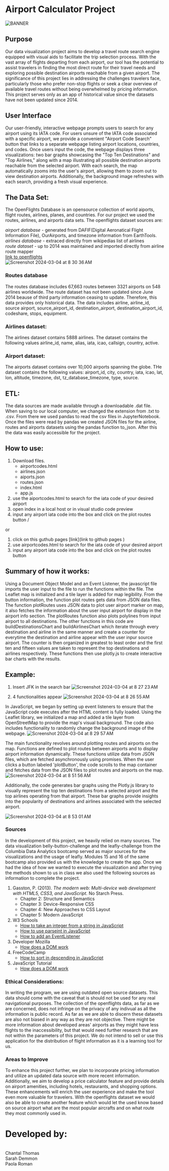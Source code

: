 # Airport Calculator Project 
![BANNER](https://media.istockphoto.com/id/599784202/vector/flags-banner.jpg?s=612x612&w=0&k=20&c=yfCUL6WSFkJD2VRyyscrNnbBL_6iLwF21K6me4BD264=)

## Purpose
Our data visualization project aims to develop a travel route search engine equipped with visual aids to facilitate the trip selection process. With the vast array of flights departing from each airport, our tool has the potential to assist travelers in finding the most direct route for their travel needs and exploring possible destination airports reachable from a given airport. The significance of this project lies in addressing the challenges travelers face, particularly those who prefer non-stop flights or seek a clear overview of available travel routes without being overwhelmed by pricing information. This project serves only as an app of historical value since the datasets have not been updated since 2014. 

## User Interface
Our user-friendly, interactive webpage prompts users to search for any airport using its IATA code. For users unsure of the IATA code associated with a specific airport, we provide a convenient "Airport Code Search" button that links to a separate webpage listing airport locations, countries, and codes. Once users input the code, the webpage displays three visualizations: two bar graphs showcasing the "Top Ten Destinations" and "Top Airlines," along with a map illustrating all possible destination airports reachable from the selected airport. With each search, the map automatically zooms into the user's airport, allowing them to zoom out to view destination airports. Additionally, the background image refreshes with each search, providing a fresh visual experience.

## The Data Set:
The OpenFlights Database is an opensource collection of world aiports, flight routes, airlines, planes, and countries. For our project we used the routes, airlines, and airports data sets. The openflights dataset sources are:

*airport database* - generated from DAFIF(Digital Aeronatical Flight Information File), OurAirports, and timezone information from EarthTools. \
*airlines database* - extraced directly from wikipedias list of airlines \
*route dataset* - up to 2014 was maintained and imported directly from airline route mapper 
\
[link to openflights](https://openflights.org/data.php)\
![Screenshot 2024-03-04 at 8 30 36 AM](https://github.com/sdemmon/flights_project_3/assets/141437641/94057d46-3ec4-46ab-b05a-7671c7ea3b47)

### Routes database 

The routes database includes 67,663 routes between 3321 airports on 548 airlines worldwide. The route dataset has not been updated since June 2014 beause of third party information ceasing to update. Therefore, this data provides only historical data. The data includes airline, airline_id, source airport, source_airport_id, destination_airport, destination_airport_id, codeshare, stops, equipment. 

### Airlines dataset:

The airlines dataset contains 5888 airlines. The dataset contains the following values airline_id, name, alias, iata, icao, callsign, country, active. 

### Airport dataset: 

The airports dataset contains over 10,000 airports spanning the globe. THe dataset contains the following values: airport_id, city, country, iata, icao, lat, lon, altitude, timezone, dst, tz_database_timezone, type, source. 

## ETL: 

The data sources are made available through a downloadable .dat file. When saving to our local computer, we changed the extension from .txt to .csv. From there we used pandas to read the csv files in JupyterNotebook. Once the files were read by pandas we created JSON files for the airline, routes and airports datasets using the pandas function to_json. After this the data was easily accessible for the project. 

## How to use: 

1. Download files. 
    - airportcodes.html
    - airlines.json
    - aiports.json
    - routes.json
    - index.html 
    - app.js
2. use the aiportcodes.html to search for the iata code of your desired airport
3. open index in a local host or in visual studio code preview
4. input any airport iata code into the box and click on the plot routes button /

or 

1. click on this guthub pages [link](link to github pages )
2. use airportcodes.html to search for the iata code of your desired airport 
3. input any airport iata code into the box and click on the plot routes button


## Summary of how it works: 

Using a Document Object Model and an Event Listener, the javascript file imports the user input to the file to run the functions within the file. The Leaflet map is initialized and a tile layer is added for map legibility. From the button information, the function plot routes gets data from JSON  data files. The function plotRoutes uses JSON data to plot user airport marker on map, it also fetches the information about the user input airport for display in the airport info section. The plotRoutes function also plots polylines from input airport to all destinations. The other functions in this code are buildDestinationsChart and buildAirlinesChart which iterate through every destination and airline in the same manner and create a counter for everytime the destination and airline appear with the user inpur source airport. The counter is then organized in greatest to least order and the first ten and fifteen values are taken to represent the top destinations and airlines respectively. These functions then use plotly.js to create interactive bar charts with the results. 


## Example: 

1. Insert JFK in the search bar
![Screenshot 2024-03-04 at 8 27 23 AM](https://github.com/sdemmon/flights_project_3/assets/141437641/5f0ed28f-ff38-4850-8378-2f6e2f0d4f42)

2. 4 functionalities appear 
![Screenshot 2024-03-04 at 8 26 55 AM](https://github.com/sdemmon/flights_project_3/assets/141437641/bb0a3535-1ace-4d4a-95ae-f0c518291eab)


In JavaScript, we began by setting up event listeners to ensure that the JavaScript code executes after the HTML content is fully loaded. Using the Leaflet library, we initialized a map and added a tile layer from OpenStreetMap to provide the map's visual background. The code also includes functionality to randomly change the background image of the webpage.
![Screenshot 2024-03-04 at 8 29 57 AM](https://github.com/sdemmon/flights_project_3/assets/141437641/f5a55130-b9e0-46ed-a50f-a4bd1ad3b5d2)

The main functionality revolves around plotting routes and airports on the map. Functions are defined to plot routes between airports and to display airport information dynamically. These functions utilize data from JSON files, which are fetched asynchronously using promises. When the user clicks a button labeled 'plotButton', the code scrolls to the map container and fetches data from the JSON files to plot routes and airports on the map.
![Screenshot 2024-03-04 at 8 51 56 AM](https://github.com/sdemmon/flights_project_3/assets/141437641/72c4547a-c0ac-430d-997b-d05f48c96a8f)


Additionally, the code generates bar graphs using the Plotly.js library to visually represent the top ten destinations from a selected airport and the top airlines operating from that airport. These bar graphs provide insights into the popularity of destinations and airlines associated with the selected airport.

![Screenshot 2024-03-04 at 8 53 01 AM](https://github.com/sdemmon/flights_project_3/assets/141437641/934bb368-29b6-47ab-ad0f-e671936ecdc5)

### Sources

In the development of this project, we heavily relied on many sources. 
The data visualization belly-button-challenge and the leafly-challenge from the Columbia Data Analytics bootcamp served as major sources for the visualizations and the usage of leafly. Modules 15 and 16 of the same bootcamp also provided us with the knowledge to create the app. Once we had the idea of how we wanted to execute the visualization and after trying the methods shown to us in class we also used the following sources as information to complete the project. 
1. Gasston, P. (2013). *The modern web: Multi-device web development with HTML5, CSS3, and JavaScript.* No Starch Press. 
    - Chapter 2: Structure and Semantics 
    - Chapter 3: Device-Responsive CSS
    - Chapter 4: New Approaches to CSS Layout
    - Chapter 5: Modern JavaScript
2. W3 Schools 
    - [How to take an integer from a string in JavaScript](https://www.w3schools.com/jsref/jsref_parseint.asp)
    - [How to use parseint in JavaScript](https://www.w3schools.com/jsref/tryit.asp?filename=tryjsref_parseint)
    - [How to add an EventListener](https://www.w3schools.com/jsref/met_element_addeventlistener.asp)
3. Developer Mozilla 
    - [How does a DOM work](https://developer.mozilla.org/en-US/docs/Web/API/Document_Object_Model)
4. FreeCodeCamp 
    - [How to sort in descending in JavaScript](https://forum.freecodecamp.org/t/arr-sort-a-b-a-b-explanation/167677)
5. JavaScript Tutorial 
    - [How does a DOM work](https://www.javascripttutorial.net/javascript-dom/javascript-domcontentloaded/)
 
 ### Ethical Considerations: 

 In writing the program, we are using outdated open source datasets. This data should come with the caveat that is should not be used for any real navigational purposes. The collection of the openflights data, as far as we are concerned, does not infringe on the privacy of any indivual as all the information is public record. As far as we are able to discern these datasets are also not biased in any way as they are not objective. There might be more information about developed areas' airports as they might have less flights to the inaccessibility, but that would need further research that are not within the parameters of this project. We do not intend to sell or use this application for the distribution of flight information as it is a learning tool for us. 



### Areas to Improve
To enhance this project further, we plan to incorporate pricing information and utilize an updated data source with more recent information. Additionally, we aim to develop a price calculator feature and provide details on airport amenities, including hotels, restaurants, and shopping options. These enhancements will enrich the user experience and make the tool even more valuable for travelers. With the openflights dataset we would also be able to create another feature which would let the used know based on source airport what are the most popular aircrafts and on what route they most commonly used in. 

# Developed by: 
\
Chantal Thomas \
Sarah Demmon \
Paola Roman